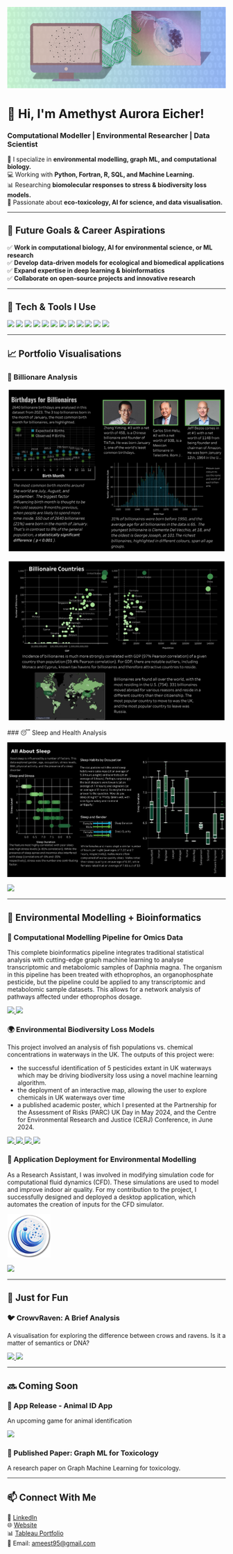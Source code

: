 ![My Banner](https://raw.githubusercontent.com/amethystaurora-robo/amethystaurora-robo/main/github_header.png)

# 👋 Hi, I'm Amethyst Aurora Eicher!
### Computational Modeller | Environmental Researcher | Data Scientist

🔬 I specialize in **environmental modelling, graph ML, and computational biology.**  
💻 Working with **Python, Fortran, R, SQL, and Machine Learning.**  
📊 Researching **biomolecular responses to stress & biodiversity loss models.**  
🌱 Passionate about **eco-toxicology, AI for science, and data visualisation.**  

---

## 🚀 **Future Goals & Career Aspirations**  
✅ **Work in computational biology, AI for environmental science, or ML research**  
✅ **Develop data-driven models for ecological and biomedical applications**  
✅ **Expand expertise in deep learning & bioinformatics**  
✅ **Collaborate on open-source projects and innovative research**  

---

## 🔧 **Tech & Tools I Use**  
<p align="left">
  <img src="https://img.shields.io/badge/Python-059541?style=for-the-badge&logo=python&logoColor=white"/>
  <img src="https://img.shields.io/badge/R-ba95c6?style=for-the-badge&logo=r&logoColor=white"/>
  <img src="https://img.shields.io/badge/SQL-d8a8a5?style=for-the-badge&logo=postgresql&logoColor=white"/>
  <img src="https://img.shields.io/badge/Tableau-766090?style=for-the-badge&logo=tableau&logoColor=white"/>
  <img src="https://img.shields.io/badge/scikit--learn-059541?style=for-the-badge&logo=scikitlearn&logoColor=white"/>
  <img src="https://img.shields.io/badge/Azure-7d3f4e?style=for-the-badge&logo=microsoftazure&logoColor=white"/>
  <img src="https://img.shields.io/badge/TensorFlow-059541?style=for-the-badge&logo=tensorflow&logoColor=white"/>
  <img src="https://img.shields.io/badge/PyTorch-059541?style=for-the-badge&logo=pytorch&logoColor=white"/>
  <img src="https://img.shields.io/badge/Numpy-059541?style=for-the-badge&logo=numpy&logoColor=white"/>
  <img src="https://img.shields.io/badge/Pandas-059541?style=for-the-badge&logo=pandas&logoColor=white"/>
  <img src="https://img.shields.io/badge/Databricks-d8a8a5?style=for-the-badge&logo=databricks&logoColor=white"/>
  <img src="https://img.shields.io/badge/AWS-7d3f4e?style=for-the-badge&logo=amazonaws&logoColor=white"/>
</p>


---

## 📈 **Portfolio Visualisations**

### 💱 Billionare Analysis
<p align="left">
  <img src=https://github.com/amethystaurora-robo/amethystaurora-robo/blob/main/Dashboard%202%20(3).png/>
</p>
<p align="left">
  <img src=https://github.com/amethystaurora-robo/amethystaurora-robo/blob/main/Dashboard%201%20(3).png/>
</p>
### 😴 Sleep and Health Analysis
<p align="left">
  <img src=https://github.com/amethystaurora-robo/amethystaurora-robo/blob/main/Dashboard%201%20(4).png/>
</p>
<p 
  See more!🖱️
  <a href="https://public.tableau.com/app/profile/amethyst.eicher/vizzes" target="_blank">
    <img src="https://img.shields.io/badge/See%20Vizzes-766090?style=for-the-badge&logo=tableau&logoColor=white"/>
  </a>
</p>


---

## 🦔 **Environmental Modelling + Bioinformatics**  

### 🧬 Computational Modelling Pipeline for Omics Data  
This complete bioinformatics pipeline integrates traditional statistical analysis with cutting-edge graph machine learning to analyse transcriptomic and metabolomic samples of Daphnia magna. The organism in this pipeline has been treated with ethoprophos, an organophosphate pesticide, but the pipeline could be applied to any transcriptomic and metabolomic sample datasets. This allows for a network analysis of pathways affected under ethoprophos dosage.
<p align="left">
  <a href="https://github.com/amethystaurora-robo/Network_bio" target="_blank">
    <img src="https://img.shields.io/badge/View%20GitHub-059541?style=for-the-badge&logo=github&logoColor=white"/>
  </a>
  <a href="https://public.tableau.com/app/profile/amethyst.eicher/vizzes" target="_blank">
    <img src="https://img.shields.io/badge/See%20Vizzes-766090?style=for-the-badge&logo=tableau&logoColor=white"/>
  </a>
</p>

### 🌍 Environmental Biodiversity Loss Models  
This project involved an analysis of fish populations vs. chemical concentrations in waterways in the UK. The outputs of this project were:
- the successful identification of 5 pesticides extant in UK waterways which may be driving biodiversity loss using a novel machine learning algorithm.
- the deployment of an interactive map, allowing the user to explore chemicals in UK waterways over time
- a published academic poster, which I presented at the Partnership for the Assessment of Risks (PARC) UK Day in May 2024, and the Centre for Environmental Research and Justice (CERJ) Conference, in June 2024.
<p align="left">
  <a href="https://github.com/your-repo" target="_blank">
    <img src="https://img.shields.io/badge/View%20GitHub-059541?style=for-the-badge&logo=github&logoColor=white"/>
  </a>
  <a href="https://public.tableau.com/app/profile/amethyst.eicher/vizzes" target="_blank">
    <img src="https://img.shields.io/badge/See%20Vizzes-766090?style=for-the-badge&logo=tableau&logoColor=white"/>
  </a>
  <a href="https://ameest95.wixsite.com/my-site-5/about-4" target="_blank">
    <img src="https://img.shields.io/badge/Use%20Tool-d8a8a5?style=for-the-badge&logo=tableau&logoColor=white"/>
  </a>
  <a href="https://github.com/amethystaurora-robo/Zhou-Group-Project/blob/main/Academic_poster_final.pdf" target="_blank">
    <img src="https://img.shields.io/badge/Download%20Poster-7d3f4e?style=for-the-badge&logo=adobeacrobatreader&logoColor=white"/>
  </a>
</p>

### 🤖 Application Deployment for Environmental Modelling
As a Research Assistant, I was involved in modifying simulation code for computational fluid dynamics (CFD). These simulations are used to model and improve indoor air quality. For my contribution to the project, I successfully designed and deployed a desktop application, which automates the creation of inputs for the CFD simulator. 
<p align="left">
  <img src="https://raw.githubusercontent.com/amethystaurora-robo/amethystaurora-robo/main/circle_img.png" width="100">
</p>
<p
  <a href="https://github.com/amethystaurora-robo/MultiFlow3D/releases" target="_blank">
    <img src="https://img.shields.io/badge/Download%20App-7d3f4e?style=for-the-badge&logo=googleplay&logoColor=white"/>
  </a>
</p>

---

## 🎨 **Just for Fun**  

### 🐦 CrowvRaven: A Brief Analysis  
A visualisation for exploring the difference between crows and ravens. Is it a matter of semantics or DNA?
<p align="left">
  <a href="https://github.com/amethystaurora-robo/CrowvRaven" target="_blank">
    <img src="https://img.shields.io/badge/View%20GitHub-059541?style=for-the-badge&logo=github&logoColor=white&borderRadius=20"/>
  </a>
  <a href="https://public.tableau.com/app/profile/amethyst.eicher/viz/DifferencesbetweenCrowsandRavens/DifferencesBetweenCrowsandRavens" target="_blank">
    <img src="https://img.shields.io/badge/See%20Vizzes-766090?style=for-the-badge&logo=tableau&logoColor=white&borderRadius=20"/>
  </a>
</p>

---

## 🔜 **Coming Soon**  

### 📱 App Release - Animal ID App 
An upcoming game for animal identification
<p align="left">
  <a href="https://github.com/amethystaurora-robo/Animal_Guessing_Game" target="_blank">
    <img src="https://img.shields.io/badge/View%20GitHub-059541?style=for-the-badge&logo=github&logoColor=white&borderRadius=20"/>
  </a>
</p>

### 📜 Published Paper: Graph ML for Toxicology  
A research paper on Graph Machine Learning for toxicology.
 

---

## 📫 **Connect With Me**  
💼 [LinkedIn](https://www.linkedin.com/in/amethyst-eicher-1a5998216/)  
🌐 [Website](https://ameest95.wixsite.com/my-site-5)  
📊 [Tableau Portfolio](https://public.tableau.com/app/profile/amethyst.eicher/vizzes)  
📧 Email: ameest95@gmail.com  




<!---
amethystaurora-robo/amethystaurora-robo is a ✨ special ✨ repository because its `README.md` (this file) appears on your GitHub profile.
You can click the Preview link to take a look at your changes.
--->
